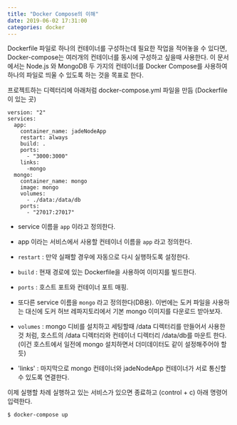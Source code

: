 ```yaml
---
title: "Docker Compose의 이해"
date: 2019-06-02 17:31:00
categories: docker
---
```


Dockerfile 파일로 하나의 컨테이너를 구성하는데 필요한 작업을 적어놓을 수 있다면, Docker-compose는 여러개의 컨테이너를 동시에 구성하고 싶을때 사용한다.
이 문서에서는 Node.js 와 MongoDB 두 가지의 컨테이너를 Docker Compose를 사용하여 하나의 파일로 띄울 수 있도록 하는 것을 목표로 한다.

프로젝트하는 디렉터리에 아래처럼 docker-compose.yml 파일을 만듬 (Dockerfile 이 있는 곳)
```
version: "2"
services:
  app:
    container_name: jadeNodeApp
    restart: always
    build: .
    ports:
      - "3000:3000"
    links:
      -mongo
  mongo:
    container_name: mongo
    image: mongo
    volumes:
      - ./data:/data/db
    ports:
      - "27017:27017"
```

* service 이름을 `app` 이라고 정의한다.
* app 이라는 서비스에서 사용할 컨테이너 이름을 `app` 라고 정의한다.
* `restart` : 만약 실패할 경우에 자동으로 다시 실행하도록 설정한다.
* `build` : 현재 경로에 있는 Dockerfile을 사용하여 이미지를 빌드한다. 
* `ports` : 호스트 포트와 컨테이너 포트 매핑.

* 또다른 service 이름을 `mongo` 라고 정의한다(DB용). 이번에는 도커 파일을 사용하는 대신에 도커 허브 레파지토리에서 기본 mongo 이미지를 다운로드 받아보자.
* `volumes` : mongo 디비를 설치하고 세팅할때 /data 디렉터리를 만들어서 사용한 것 처럼, 호스트의 /data 디렉터리와 컨테이너 디렉터리 /data/db를 마운트 한다. (이건 호스트에서 일전에 mongo 설치하면서 더미데이터도 같이 설정해주어야 할듯)
* 'links' : 마지막으로 mongo 컨테이너와 jadeNodeApp 컨테이너가 서로 통신할 수 있도록 연결한다.


이제 실행할 차례
실행하고 있는 서비스가 있으면 종료하고 (control + c) 아래 명령어 입력한다.
```
$ docker-compose up
```
